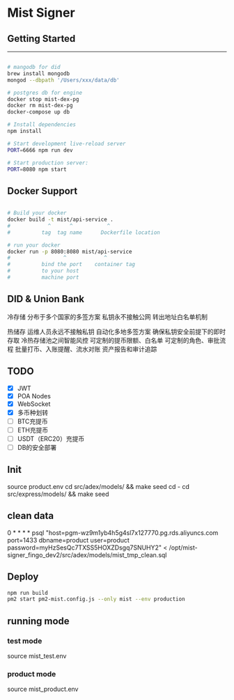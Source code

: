 # Mist Signer

## Getting Started

---------------

```sh

# mangodb for did
brew install mongodb
mongod --dbpath '/Users/xxx/data/db'

# postgres db for engine
docker stop mist-dex-pg
docker rm mist-dex-pg
docker-compose up db

# Install dependencies
npm install

# Start development live-reload server
PORT=6666 npm run dev

# Start production server:
PORT=8080 npm start
```

## Docker Support

```sh

# Build your docker
docker build -t mist/api-service .
#            ^      ^           ^
#          tag  tag name      Dockerfile location

# run your docker
docker run -p 8080:8080 mist/api-service
#                 ^            ^
#          bind the port    container tag
#          to your host
#          machine port   

```

## DID & Union Bank

冷存储
分布于多个国家的多签方案
私钥永不接触公网
转出地址白名单机制

热储存
运维人员永远不接触私钥
自动化多地多签方案
确保私钥安全前提下的即时存取
冷热存储池之间智能风控
可定制的提币限额、白名单
可定制的角色、审批流程
批量打币、入账提醒、流水对账
资产报告和审计追踪

## TODO

- [x] JWT
- [x] POA Nodes
- [x] WebSocket
- [x] 多币种划转
- [ ] BTC充提币
- [ ] ETH充提币
- [ ] USDT（ERC20）充提币
- [ ] DB的安全部署

## Init 
source product.env
cd  src/adex/models/ && make seed 
cd -
cd  src/express/models/ && make seed 

## clean data
0 * * * *  psql "host=pgm-wz9m1yb4h5g4sl7x127770.pg.rds.aliyuncs.com port=1433 dbname=product user=product password=myHzSesQc7TXSS5HOXZDsgq7SNUHY2" < /opt/mist-signer_fingo_dev2/src/adex/models/mist_tmp_clean.sql


## Deploy

```bash
npm run build
pm2 start pm2-mist.config.js --only mist --env production
```

## running mode

### test mode

source mist_test.env

### product mode

source mist_product.env
